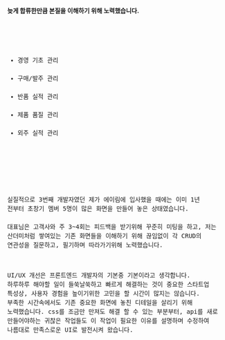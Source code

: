 #### 늦게 합류한만큼 본질을 이해하기 위해 노력했습니다.

<code style='font-size: 100%; line-height: 1.5'>

<ul>
<li>경영 기초 관리</li>
<li>구매/발주 관리</li>
<li>반품 실적 관리</li>
<li>제품 품질 관리</li>
<li>외주 실적 관리</li>
</ul>
<br />

실질적으로 3번째 개발자였던 제가 에이림에 입사했을 때에는 이미 1년 전부터 초창기 멤버 5명이 많은 화면을 만들어 놓은 상태였습니다.  
대표님은 고객사와 주 3~4회는 피드백을 받기위해 꾸준히 미팅을 하고, 저는 산더미처럼 쌓여있는 기존 화면들을 이해하기 위해 끊임없이 각 CRUD의 연관성을 질문하고, 필기하며 따라가기위해 노력했습니다.
<br />

UI/UX 개선은 프론트엔드 개발자의 기본중 기본이라고 생각합니다. 하루하루 해야할 일이 들쑥날쑥하고 빠르게 해결하는 것이 중요한 스타트업 특성상, 사용자 경험을 높이기위한 고민을 할 시간이 많지는 않습니다.
부족한 시간속에서도 기존 중요한 화면에 놓친 디테일을 살리기 위해 노력했습니다.
css를 조금만 만져도 해결 할 수 있는 부분부터, api를 새로 만들어야하는 귀찮은 작업들도 이 작업이 필요한 이유를 설명하며 수정하여 나름대로 만족스로운 UI로 발전시켜 왔습니다.

</code>
